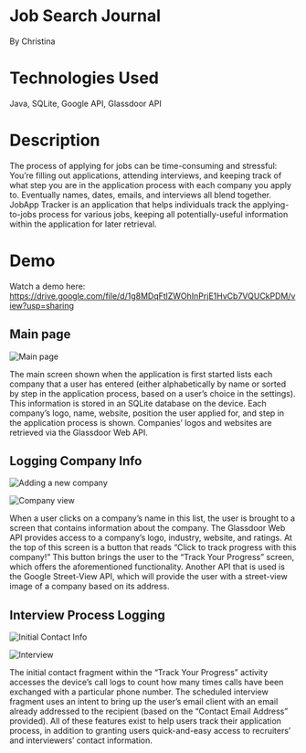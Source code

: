 # Job Search Journal
 By Christina

# Technologies Used
Java, SQLite, Google API, Glassdoor API

# Description
The process of applying for jobs can be time-consuming and stressful: You’re filling out applications, attending interviews, and keeping track of what step you are in the application process with each company you apply to. Eventually names, dates, emails, and interviews all blend together. JobApp Tracker is an application that helps individuals track the applying-to-jobs process for various jobs, keeping all potentially-useful information within the application for later retrieval.




# Demo
Watch a demo here: 
https://drive.google.com/file/d/1g8MDqFtlZWOhInPrjE1HvCb7VQUCkPDM/view?usp=sharing







## Main page

![Main page](https://github.com/cjaiello/Job-Search-Journal/blob/master/screenshots/Job-Search-Journal-1.png?s=700)

The main screen shown when the application is first started lists each company that a user has entered (either alphabetically by name or sorted by step in the application process, based on a user’s choice in the settings). This information is stored in an SQLite database on the device. Each company’s logo, name, website, position the user applied for, and step in the application process is shown. Companies’ logos and websites are retrieved via the Glassdoor Web API.






## Logging Company Info

![Adding a new company](https://github.com/cjaiello/Job-Search-Journal/blob/master/screenshots/Job-Search-Journal-2.png)

![Company view](https://github.com/cjaiello/Job-Search-Journal/blob/master/screenshots/Job-Search-Journal-3.png)

When a user clicks on a company’s name in this list, the user is brought to a screen that contains information about the company. The Glassdoor Web API provides access to a company’s logo, industry, website, and ratings. At the top of this screen is a button that reads “Click to track progress with this company!” This button brings the user to the “Track Your Progress” screen, which offers the aforementioned functionality. Another API that is used is the Google Street-View API, which will provide the user with a street-view image of a company based on its address.





## Interview Process Logging

![Initial Contact Info](https://github.com/cjaiello/Job-Search-Journal/blob/master/screenshots/Job-Search-Journal-4.png)

![Interview](https://github.com/cjaiello/Job-Search-Journal/blob/master/screenshots/Job-Search-Journal-5.png)

The initial contact fragment within the “Track Your Progress” activity accesses the device’s call logs to count how many times calls have been exchanged with a particular phone number. The scheduled interview fragment uses an intent to bring up the user’s email client with an email already addressed to the recipient (based on the “Contact Email Address” provided). All of these features exist to help users track their application process, in addition to granting users quick-and-easy access to recruiters’ and interviewers’ contact information.

